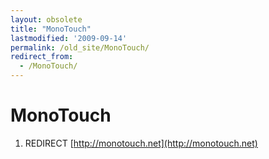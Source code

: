 ```yaml
---
layout: obsolete
title: "MonoTouch"
lastmodified: '2009-09-14'
permalink: /old_site/MonoTouch/
redirect_from:
  - /MonoTouch/
---
```


MonoTouch
=========

1.  REDIRECT [http://monotouch.net](http://monotouch.net)


